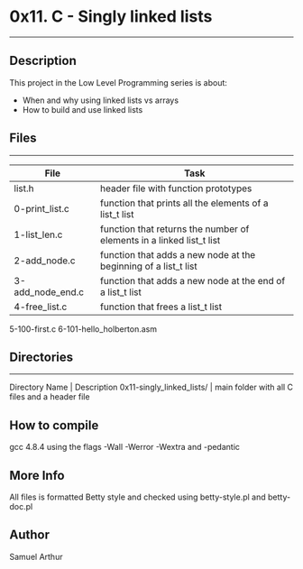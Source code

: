 # 0x11. C - Singly linked lists
---
## Description

This project in the Low Level Programming series is about:
* When and why using linked lists vs arrays
* How to build and use linked lists

## Files
---
File|Task
---|---
list.h | header file with function prototypes
0-print_list.c | function that prints all the elements of a list_t list
1-list_len.c | function that returns the number of elements in a linked list_t list
2-add_node.c | function that adds a new node at the beginning of a list_t list
3-add_node_end.c | function that adds a new node at the end of a list_t list
4-free_list.c | function that frees a list_t list
5-100-first.c
6-101-hello_holberton.asm


## Directories
---
Directory Name | Description
0x11-singly_linked_lists/ | main folder with all C files and a header file

## How to compile
gcc 4.8.4 using the flags -Wall -Werror -Wextra and -pedantic

## More Info
All files is formatted Betty style and checked using betty-style.pl and betty-doc.pl


## Author
Samuel Arthur 
